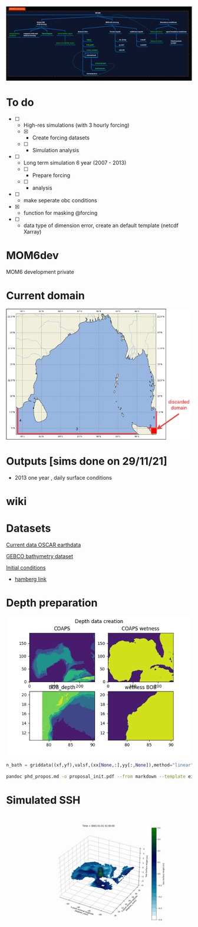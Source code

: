![](Screenshot%20from%202021-11-17%2007-57-27.png)

# To do

- [ ] - High-res simulations (with 3 hourly forcing)
  - [x] - Create forcing datasets
  - [ ] - Simulation analysis
- [ ] - Long term simulation 6 year (2007 - 2013)
  - [ ] - Prepare forcing
  - [ ] - analysis   
- [ ] - make seperate obc conditions 
- [x] - function for masking @forcing
- [ ] - data type of dimension error, create an default template (netcdf Xarray)


# MOM6dev
MOM6 development private

# Current domain

![](summs/Untitled%20Diagram.drawio.png)

# Outputs [sims done on 29/11/21]

- 2013 one year , daily surface conditions


# wiki

# Datasets

[Current data OSCAR earthdata](https://podaac-tools.jpl.nasa.gov/drive/files/allData/oscar/preview/L4/oscar_third_deg)

[GEBCO bathymetry dataset](https://www.gebco.net/data_and_products/gridded_bathymetry_data/)

[Initial conditions ](https://www.ecmwf.int/en/research/climate-reanalysis/ocean-reanalysis)
  - [hamberg link](https://www.cen.uni-hamburg.de/en/icdc/data/ocean/easy-init-ocean/ecmwf-oras5.html)


# Depth preparation


![](data_ana/depth_create.png)

```python
n_bath = griddata((xf,yf),valsf,(xx[None,:],yy[:,None]),method="linear")
```

```BASH
pandoc phd_propos.md -o proposal_init.pdf --from markdown --template eisvogel --listing
```


# Simulated SSH

![](exps/caops/docs/caops1/SSH.gif)
